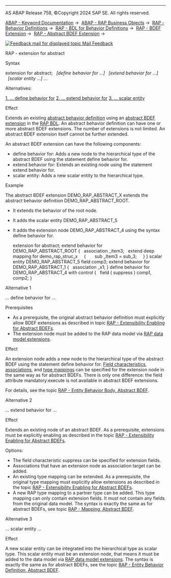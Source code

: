   

* * *

AS ABAP Release 758, ©Copyright 2024 SAP SE. All rights reserved.

[ABAP - Keyword Documentation](javascript:call_link\('abenabap.htm'\)) →  [ABAP - RAP Business Objects](javascript:call_link\('abenabap_rap.htm'\)) →  [RAP - Behavior Definitions](javascript:call_link\('abencds_bdef.htm'\)) →  [RAP - BDL for Behavior Definitions](javascript:call_link\('abenbdl.htm'\)) →  [RAP - BDEF Extension](javascript:call_link\('abenbdl_extension.htm'\)) →  [RAP - Abstract BDEF Extension](javascript:call_link\('abenbdl_extensibility_abstract.htm'\)) → 

 [![](Mail.gif?object=Mail.gif "Feedback mail for displayed topic") Mail Feedback](mailto:f1_help@sap.com?subject=Feedback%20on%20ABAP%20Documentation&body=Document:%20RAP%20-%20extension%20for%20abstract%2C%20ABENBDL_EXTENSION_FOR_ABSTRACT%2C%20758%0D%0A%0D%0AError:%0D%0A%0D%0A%0D%0A%0D%0ASuggestion%20for%20improvement:)

RAP - extension for abstract

Syntax

extension for abstract;
  *\[*define behavior for ...*\]*
  *\[*extend behavior for ...*\]*
  *\[*scalar entity ...*\]*
...

Alternatives:

[1\. ... define behavior for](#!ABAP_ALTERNATIVE_1@1@)
[2\. ... extend behavior for](#!ABAP_ALTERNATIVE_2@2@)
[3\. ... scalar entity](#!ABAP_ALTERNATIVE_3@3@)

Effect

Extends an existing [abstract behavior definition](javascript:call_link\('abencds_abstract_bdef_glosry.htm'\) "Glossary Entry") using an [abstract BDEF extension](javascript:call_link\('abenrap_abs_bdef_ext_glosry.htm'\) "Glossary Entry") in the [RAP BDL](javascript:call_link\('abencds_bdl_glosry.htm'\) "Glossary Entry"). An abstract behavior definition can have one or more abstract BDEF extensions. The number of extensions is not limited. An abstract BDEF extension itself cannot be further extended.

An abstract BDEF extension can have the following components:

-   define behavior for: Adds a new node to the hierarchical type of the abstract BDEF using the statement define behavior for.
-   extend behavior for: Extends an existing node using the statement extend behavior for.
-   scalar entity: Adds a new scalar entity to the hierarchical type.

Example

The abstract BDEF extension DEMO\_RAP\_ABSTRACT\_X extends the abstract behavior definition DEMO\_RAP\_ABSTRACT\_ROOT.

-   It extends the behavior of the root node.
-   It adds the scalar entity DEMO\_RAP\_ABSTRACT\_5
-   It adds the extension node DEMO\_RAP\_ABSTRACT\_4 using the syntax define behavior for.
    
    extension for abstract;
    extend behavior for DEMO\_RAP\_ABSTRACT\_ROOT
    {
      association \_item3;
      extend deep mapping for demo\_rap\_struc\_x
        {
          sub \_Item3 = sub\_3;
        }
    }
    scalar entity DEMO\_RAP\_ABSTRACT\_5 field comp3;
    extend behavior for DEMO\_RAP\_ABSTRACT\_1
    {
      association \_x1;
    }
    define behavior for DEMO\_RAP\_ABSTRACT\_4
    with control
    {
      field ( suppress ) comp1, comp2;
    }
    

Alternative 1   

... define behavior for ...

Prerequisites

-   As a prerequisite, the original abstract behavior definition must explicitly allow BDEF extensions as described in topic [RAP - Extensibility Enabling for Abstract BDEFs](javascript:call_link\('abenbdl_ext_enabling_abstract.htm'\)).
-   The extension node must be added to the RAP data model via [RAP data model extensions](javascript:call_link\('abenrap_data_model_ext_glosry.htm'\) "Glossary Entry").

Effect

An extension node adds a new node to the hierarchical type of the abstract BDEF using the statement define behavior for. [Field characteristics](javascript:call_link\('abenbdl_field_abstract.htm'\)), [associations](javascript:call_link\('abenbdl_association_abstract.htm'\)), and [type mappings](javascript:call_link\('abenbdl_type_mapping_abstract.htm'\)) can be specified for the extension node in the same way as for abstract BDEFs. There is only one difference: the field attribute mandatory:execute is not available in abstract BDEF extensions.

For details, see the topic [RAP - Entity Behavior Body, Abstract BDEF](javascript:call_link\('abenbdl_body_abstract.htm'\)).

Alternative 2   

... extend behavior for ...

Effect

Extends an existing node of an abstract BDEF. As a prerequisite, extensions must be explicitly enabling as described in the topic [RAP - Extensibility Enabling for Abstract BDEFs](javascript:call_link\('abenbdl_ext_enabling_abstract.htm'\)).

Options:

-   The field characteristic suppress can be specified for extension fields.
-   Associations that have an extension node as association target can be added.
-   An existing type mapping can be extended. As a prerequisite, the original type mapping must explicitly allow extensions as described in the topic [RAP - Extensibility Enabling for Abstract BDEFs](javascript:call_link\('abenbdl_ext_enabling_abstract.htm'\)).
-   A new RAP type mapping to a partner type can be added. This type mapping can only contain extension fields. It must not contain any fields from the original data model. The syntax is exactly the same as for abstract BDEFs, see topic [RAP - Mapping, Abstract BDEF](javascript:call_link\('abenbdl_type_mapping_abstract.htm'\)).

Alternative 3   

... scalar entity ...

Effect

A new scalar entity can be integrated into the hierarchical type as scalar type. This scalar entity must be an extension node, that means it must be added to the data model via [RAP data model extensions](javascript:call_link\('abenrap_data_model_ext_glosry.htm'\) "Glossary Entry"). The syntax is exactly the same as for abstract BDEFs, see the topic [RAP - Entity Behavior Definition, Abstract BDEF](javascript:call_link\('abenbdl_define_beh_abstract.htm'\)).